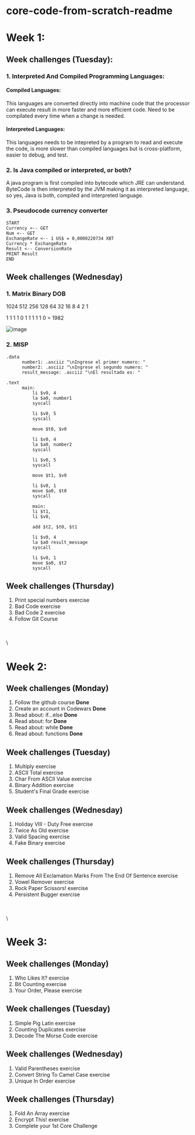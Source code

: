 # core-code-from-scratch-readme

# Week 1:

## Week challenges (Tuesday):

### 1. Interpreted And Compiled Programming Languages:
 
#### Compiled Languages:

This languages are converted directly into machine code that the processor can execute result in more
faster and more efficient code. Need to be compilated every time when a change is needed.

#### Interpreted Languages:

This languages needs to be intepreted by a program to read and execute the code, is more slower than
compiled languages but is cross-platform, easier to debug, and test.

### 2. Is Java compiled or interpreted, or both?

A java program is first compiled into bytecode which JRE can understand. ByteCode is then interpreted
by the JVM making it as interpreted language, so yes, Java is both, compiled and interpreted language.


### 3. Pseudocode currency converter

    START
    Currency <-- GET
    Num <-- GET
    ExchangeRate <-- 1 US$ = 0,0000220734 XBT
    Currency * ExchangeRate
    Result <-- ConversionRate
    PRINT Result
    END


## Week challenges (Wednesday)

### 1. Matrix Binary DOB
										
										
1024    512    256      128      64     32      16      8       4       2       1

  1      1      1        1        0      1       1      1       1       1       0    =      1982
										
![image](https://user-images.githubusercontent.com/30531913/162103387-61ee275d-08e0-4098-8ae0-544da5f63535.png)




### 2. MISP


    .data
	      number1: .asciiz "\nIngrese el primer numero: "
	      number2: .asciiz "\nIngrese el segundo numero: "
	      result_message: .asciiz "\nEl resultado es: "

    .text
	      main:
              li $v0, 4
              la $a0, number1
              syscall

              li $v0, 5
              syscall

              move $t0, $v0

              li $v0, 4
              la $a0, number2
              syscall

              li $v0, 5
              syscall

              move $t1, $v0

              li $v0, 1
              move $a0, $t0
              syscall

              main:
              li $t1, 
              li $v0, 

              add $t2, $t0, $t1

              li $v0, 4
              la $a0 result_message
              syscall

              li $v0, 1
              move $a0, $t2
              syscall


## Week challenges (Thursday) 

1. Print special numbers exercise
2. Bad Code exercise
3. Bad Code 2 exercise
4. Follow Git Course

\
\
\


# Week 2:

## Week challenges (Monday)

1. Follow the github course        **Done**
2. Create an account in Codewars   **Done**
3. Read about: if...else           **Done**   
4. Read about: for                 **Done**  
5. Read about: while               **Done** 
6. Read about: functions           **Done** 

## Week challenges (Tuesday)

1. Multiply exercise
2. ASCII Total exercise
3. Char From ASCII Value exercise
4. Binary Addition exercise
5. Student's Final Grade exercise

## Week challenges (Wednesday) 

1. Holiday VIII - Duty Free exercise
2. Twice As Old exercise
3. Valid Spacing exercise
4. Fake Binary exercise

## Week challenges (Thursday)

1. Remove All Exclamation Marks From The End Of Sentence exercise
2. Vowel Remover exercise
3. Rock Paper Scissors! exercise
4. Persistent Bugger exercise

\
\
\


# Week 3:

## Week challenges (Monday)

1. Who Likes It? exercise
2. Bit Counting exercise
3. Your Order, Please exercise

## Week challenges (Tuesday)

1. Simple Pig Latin exercise
2. Counting Duplicates exercise
3. Decode The Morse Code exercise

## Week challenges (Wednesday)
1. Valid Parentheses exercise
2. Convert String To Camel Case exercise
3. Unique In Order exercise

## Week challenges (Thursday)

1. Fold An Array exercise
2. Encrypt This! exercise
3. Complete your 1st Core Challenge



